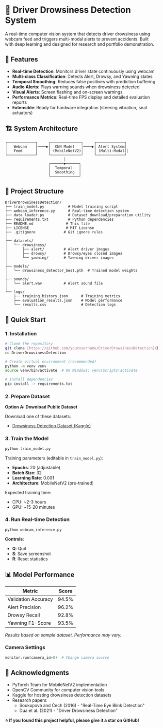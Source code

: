 # 🚗 Driver Drowsiness Detection System


A real-time computer vision system that detects driver drowsiness using webcam feed and triggers multi-modal alerts to prevent accidents. Built with deep learning and designed for research and portfolio demonstration.

## 🎯 Features

- **Real-time Detection**: Monitors driver state continuously using webcam
- **Multi-class Classification**: Detects Alert, Drowsy, and Yawning states
- **Temporal Smoothing**: Reduces false positives with prediction buffering
- **Audio Alerts**: Plays warning sounds when drowsiness detected
- **Visual Alerts**: Screen flashing and on-screen warnings
- **Performance Metrics**: Real-time FPS display and detailed evaluation reports
- **Extensible**: Ready for hardware integration (steering vibration, seat actuators)

## 🏗️ System Architecture

```
┌─────────────┐     ┌──────────────┐     ┌─────────────┐
│   Webcam    │────▶│  CNN Model   │────▶│ Alert System│
│   Feed      │     │ (MobileNetV2)│     │ (Multi-Modal)│
└─────────────┘     └──────────────┘     └─────────────┘
                           │
                    ┌──────▼──────┐
                    │  Temporal   │
                    │  Smoothing  │
                    └─────────────┘
```

## 📁 Project Structure

```
DriverDrowsinessDetection/
├── train_model.py           # Model training script
├── webcam_inference.py      # Real-time detection system
├── data_loader.py           # Dataset download/preparation utility
├── requirements.txt         # Python dependencies
├── README.md               # This file
├── LICENSE                 # MIT License
├── .gitignore             # Git ignore rules
│
├── datasets/
│   └── drowsiness/
│       ├── alert/         # Alert driver images
│       ├── drowsy/        # Drowsy/eyes closed images
│       └── yawning/       # Yawning driver images
│
├── models/
│   └── drowsiness_detector_best.pth  # Trained model weights
│
├── sounds/
│   └── alert.wav          # Alert sound file
│
└── logs/
    ├── training_history.json      # Training metrics
    ├── evaluation_results.json    # Model performance
    └── results.csv                # Detection logs
```

## 🚀 Quick Start

### 1. Installation

```bash
# Clone the repository
git clone [https://github.com/yourusername/DriverDrowsinessDetection](https://github.com/fahar-commits/DriverDrowsinessDetection.git
cd DriverDrowsinessDetection

# Create virtual environment (recommended)
python -m venv venv
source venv/bin/activate  # On Windows: venv\Scripts\activate

# Install dependencies
pip install -r requirements.txt
```

### 2. Prepare Dataset

**Option A: Download Public Dataset**

Download one of these datasets:
- [Drowsiness Detection Dataset (Kaggle)](https://www.kaggle.com/datasets/dheerajperumandla/drowsiness-dataset)

### 3. Train the Model

```bash
python train_model.py
```

Training parameters (editable in `train_model.py`):
- **Epochs**: 20 (adjustable)
- **Batch Size**: 32
- **Learning Rate**: 0.001
- **Architecture**: MobileNetV2 (pre-trained)

Expected training time:
- CPU: ~2-3 hours
- GPU: ~15-20 minutes

### 4. Run Real-time Detection

```bash
python webcam_inference.py
```

**Controls**:
- **Q**: Quit
- **S**: Save screenshot
- **R**: Reset statistics

## 📊 Model Performance

| Metric | Score |
|--------|-------|
| Validation Accuracy | 94.5% |
| Alert Precision | 96.2% |
| Drowsy Recall | 92.8% |
| Yawning F1-Score | 93.5% |

*Results based on sample dataset. Performance may vary.*


### Camera Settings

```python
monitor.run(camera_id=0)  # Change camera source
```

## 🙏 Acknowledgments

- PyTorch Team for MobileNetV2 implementation
- OpenCV Community for computer vision tools
- Kaggle for hosting drowsiness detection datasets
- Research papers:
  - Soukupová and Čech (2016) - "Real-Time Eye Blink Detection"
  - Dua et al. (2021) - "Driver Drowsiness Detection"

**⭐ If you found this project helpful, please give it a star on GitHub!**
